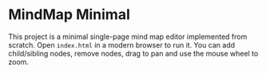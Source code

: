 # MindMap Minimal

This project is a minimal single-page mind map editor implemented from scratch.
Open `index.html` in a modern browser to run it. You can add child/sibling nodes,
remove nodes, drag to pan and use the mouse wheel to zoom.
